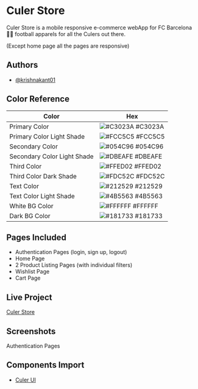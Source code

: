 
# Culer Store

Culer Store is a mobile responsive e-commerce webApp for
FC Barcelona 🔵🔴 football apparels for all the Culers out there.

(Except home page all the pages are responsive)
## Authors

- [@krishnakant01](https://www.github.com/krishnakant01)


## Color Reference

| Color             | Hex                                                                |
| ----------------- | ------------------------------------------------------------------ |
| Primary Color | ![#C3023A](https://via.placeholder.com/10/C3023A?text=+) #C3023A |
| Primary Color Light Shade | ![#FCC5C5](https://via.placeholder.com/10/FCC5C5?text=+) #FCC5C5 |
| Secondary Color | ![#054C96](https://via.placeholder.com/10/054C96?text=+) #054C96 |
| Secondary Color Light Shade | ![#DBEAFE](https://via.placeholder.com/10/DBEAFE?text=+) #DBEAFE |
| Third Color | ![#FFED02](https://via.placeholder.com/10/FFED02?text=+) #FFED02 |
| Third Color Dark Shade | ![#FDC52C](https://via.placeholder.com/10/FDC52C?text=+) #FDC52C |
| Text Color | ![#212529](https://via.placeholder.com/10/212529?text=+) #212529 |
| Text Color Light Shade | ![#4B5563](https://via.placeholder.com/10/#4B5563?text=+) #4B5563 |
| White BG Color | ![#FFFFFF](https://via.placeholder.com/10/FFFFFF?text=+) #FFFFFF |
| Dark BG Color | ![#181733](https://via.placeholder.com/10/181733?text=+) #181733 |

## Pages Included

* Authentication Pages (login, sign up, logout)
* Home Page
* 2 Product Listing Pages (with individual filters)
* Wishlist Page
* Cart Page

## Live Project

[Culer Store](https://culerstore.netlify.app/)
## Screenshots

Authentication Pages




## Components Import

* [Culer UI](https://culer-ui.netlify.app/)
